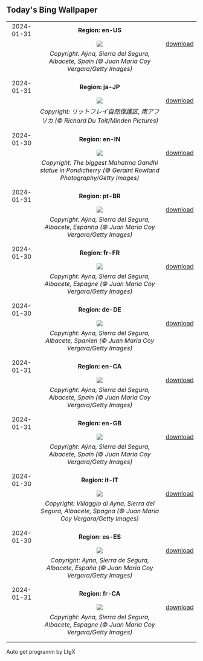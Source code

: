 ## Today's Bing Wallpaper
|      |      |      |
| :----: | :----: | :----: |
|2024-01-31|**Region: en-US**||
||![](https://www.bing.com/th?id=OHR.AlbaceteSpain_EN-US7443919036_UHD.jpg&pid=hp&w=1152&h=648&rs=1&c=4)| [download](https://www.bing.com/th?id=OHR.AlbaceteSpain_EN-US7443919036_UHD.jpg)|
||*Copyright: Aýna, Sierra del Segura, Albacete, Spain (© Juan Maria Coy Vergara/Getty Images)*
||
|||
|2024-01-31|**Region: ja-JP**||
||![](https://www.bing.com/th?id=OHR.ZebraMother_JA-JP9484568475_UHD.jpg&pid=hp&w=1152&h=648&rs=1&c=4)| [download](https://www.bing.com/th?id=OHR.ZebraMother_JA-JP9484568475_UHD.jpg)|
||*Copyright: リットフレイ自然保護区, 南アフリカ (© Richard Du Toit/Minden Pictures)*
||
|||
|2024-01-30|**Region: en-IN**||
||![](https://www.bing.com/th?id=OHR.MartyrsDayIndia_EN-IN0212578144_UHD.jpg&pid=hp&w=1152&h=648&rs=1&c=4)| [download](https://www.bing.com/th?id=OHR.MartyrsDayIndia_EN-IN0212578144_UHD.jpg)|
||*Copyright: The biggest Mahatma Gandhi statue in Pondicherry (© Geraint Rowland Photography/Getty Images)*
||
|||
|2024-01-31|**Region: pt-BR**||
||![](https://www.bing.com/th?id=OHR.AlbaceteSpain_PT-BR1055348221_UHD.jpg&pid=hp&w=1152&h=648&rs=1&c=4)| [download](https://www.bing.com/th?id=OHR.AlbaceteSpain_PT-BR1055348221_UHD.jpg)|
||*Copyright: Aýna, Sierra del Segura, Albacete, Espanha (© Juan Maria Coy Vergara/Getty Images)*
||
|||
|2024-01-30|**Region: fr-FR**||
||![](https://www.bing.com/th?id=OHR.AlbaceteSpain_FR-FR3668738448_UHD.jpg&pid=hp&w=1152&h=648&rs=1&c=4)| [download](https://www.bing.com/th?id=OHR.AlbaceteSpain_FR-FR3668738448_UHD.jpg)|
||*Copyright: Ayna, Sierra del Segura, Albacete, Espagne  (© Juan Maria Coy Vergara/Getty Images)*
||
|||
|2024-01-30|**Region: de-DE**||
||![](https://www.bing.com/th?id=OHR.AlbaceteSpain_DE-DE8393270432_UHD.jpg&pid=hp&w=1152&h=648&rs=1&c=4)| [download](https://www.bing.com/th?id=OHR.AlbaceteSpain_DE-DE8393270432_UHD.jpg)|
||*Copyright: Ayna, Sierra del Segura, Albacete, Spanien (© Juan Maria Coy Vergara/Getty Images)*
||
|||
|2024-01-31|**Region: en-CA**||
||![](https://www.bing.com/th?id=OHR.AlbaceteSpain_EN-CA6620755478_UHD.jpg&pid=hp&w=1152&h=648&rs=1&c=4)| [download](https://www.bing.com/th?id=OHR.AlbaceteSpain_EN-CA6620755478_UHD.jpg)|
||*Copyright: Aýna, Sierra del Segura, Albacete, Spain (© Juan Maria Coy Vergara/Getty Images)*
||
|||
|2024-01-31|**Region: en-GB**||
||![](https://www.bing.com/th?id=OHR.AlbaceteSpain_EN-GB4279721479_UHD.jpg&pid=hp&w=1152&h=648&rs=1&c=4)| [download](https://www.bing.com/th?id=OHR.AlbaceteSpain_EN-GB4279721479_UHD.jpg)|
||*Copyright: Aýna, Sierra del Segura, Albacete, Spain (© Juan Maria Coy Vergara/Getty Images)*
||
|||
|2024-01-30|**Region: it-IT**||
||![](https://www.bing.com/th?id=OHR.AlbaceteSpain_IT-IT3657513736_UHD.jpg&pid=hp&w=1152&h=648&rs=1&c=4)| [download](https://www.bing.com/th?id=OHR.AlbaceteSpain_IT-IT3657513736_UHD.jpg)|
||*Copyright: Villaggio di Ayna, Sierra del Segura, Albacete, Spagna (© Juan Maria Coy Vergara/Getty Images)*
||
|||
|2024-01-30|**Region: es-ES**||
||![](https://www.bing.com/th?id=OHR.AlbaceteSpain_ES-ES6264558269_UHD.jpg&pid=hp&w=1152&h=648&rs=1&c=4)| [download](https://www.bing.com/th?id=OHR.AlbaceteSpain_ES-ES6264558269_UHD.jpg)|
||*Copyright: Ayna, Sierra de Segura, Albacete, España (© Juan Maria Coy Vergara/Getty Images)*
||
|||
|2024-01-31|**Region: fr-CA**||
||![](https://www.bing.com/th?id=OHR.AlbaceteSpain_FR-CA8897837933_UHD.jpg&pid=hp&w=1152&h=648&rs=1&c=4)| [download](https://www.bing.com/th?id=OHR.AlbaceteSpain_FR-CA8897837933_UHD.jpg)|
||*Copyright: Ayna, Sierra del Segura, Albacete, Espagne (© Juan Maria Coy Vergara/Getty Images)*
||
|||

Auto get programm by LtgX

